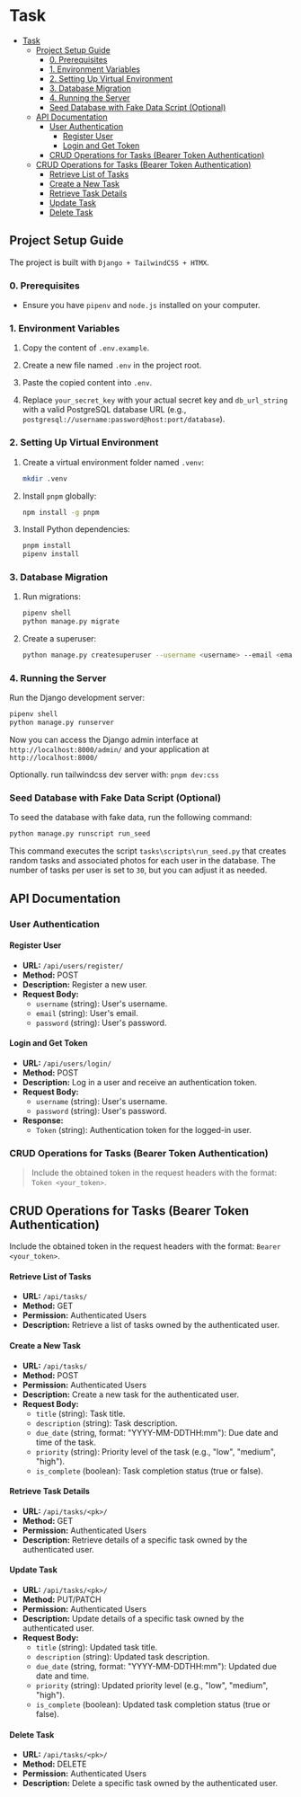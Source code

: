 # Task

- [Task](#task)
  - [Project Setup Guide](#project-setup-guide)
    - [0. Prerequisites](#0-prerequisites)
    - [1. Environment Variables](#1-environment-variables)
    - [2. Setting Up Virtual Environment](#2-setting-up-virtual-environment)
    - [3. Database Migration](#3-database-migration)
    - [4. Running the Server](#4-running-the-server)
    - [Seed Database with Fake Data Script (Optional)](#seed-database-with-fake-data-script-optional)
  - [API Documentation](#api-documentation)
    - [User Authentication](#user-authentication)
      - [Register User](#register-user)
      - [Login and Get Token](#login-and-get-token)
    - [CRUD Operations for Tasks (Bearer Token Authentication)](#crud-operations-for-tasks-bearer-token-authentication)
  - [CRUD Operations for Tasks (Bearer Token Authentication)](#crud-operations-for-tasks-bearer-token-authentication-1)
      - [Retrieve List of Tasks](#retrieve-list-of-tasks)
      - [Create a New Task](#create-a-new-task)
      - [Retrieve Task Details](#retrieve-task-details)
      - [Update Task](#update-task)
      - [Delete Task](#delete-task)

## Project Setup Guide

The project is built with `Django + TailwindCSS + HTMX`.

### 0. Prerequisites
- Ensure you have `pipenv` and `node.js` installed on your computer.

### 1. Environment Variables
1. Copy the content of `.env.example`.

2. Create a new file named `.env` in the project root.

3. Paste the copied content into `.env`.

4. Replace `your_secret_key` with your actual secret key and `db_url_string` with a valid PostgreSQL database URL (e.g., `postgresql://username:password@host:port/database`).

### 2. Setting Up Virtual Environment
1. Create a virtual environment folder named `.venv`:
    ```bash
    mkdir .venv
    ```

2. Install `pnpm` globally:
    ```bash
    npm install -g pnpm
    ```

3. Install Python dependencies:
    ```bash
    pnpm install
    pipenv install
    ```

### 3. Database Migration

1. Run migrations:
    ```bash
    pipenv shell
    python manage.py migrate
    ```

2. Create a superuser:
    ```bash
    python manage.py createsuperuser --username <username> --email <email>
    ```

### 4. Running the Server

Run the Django development server:
```bash
pipenv shell
python manage.py runserver
```

Now you can access the Django admin interface at `http://localhost:8000/admin/` and your application at `http://localhost:8000/`

Optionally. run tailwindcss dev server with: `pnpm dev:css`


### Seed Database with Fake Data Script (Optional)

To seed the database with fake data, run the following command:

```bash
python manage.py runscript run_seed
```

This command executes the script `tasks\scripts\run_seed.py`  that creates random tasks and associated photos for each user in the database. The number of tasks per user is set to `30`, but you can adjust it as needed.


## API Documentation

### User Authentication

#### Register User
- **URL:** `/api/users/register/`
- **Method:** POST
- **Description:** Register a new user.
- **Request Body:**
  - `username` (string): User's username.
  - `email` (string): User's email.
  - `password` (string): User's password.

#### Login and Get Token
- **URL:** `/api/users/login/`
- **Method:** POST
- **Description:** Log in a user and receive an authentication token.
- **Request Body:**
  - `username` (string): User's username.
  - `password` (string): User's password.
- **Response:**
  - `Token` (string): Authentication token for the logged-in user.

### CRUD Operations for Tasks (Bearer Token Authentication)

> Include the obtained token in the request headers with the format: `Token <your_token>`.

## CRUD Operations for Tasks (Bearer Token Authentication)

Include the obtained token in the request headers with the format: `Bearer <your_token>`.

#### Retrieve List of Tasks
- **URL:** `/api/tasks/`
- **Method:** GET
- **Permission:** Authenticated Users
- **Description:** Retrieve a list of tasks owned by the authenticated user.

#### Create a New Task
- **URL:** `/api/tasks/`
- **Method:** POST
- **Permission:** Authenticated Users
- **Description:** Create a new task for the authenticated user.
- **Request Body:**
  - `title` (string): Task title.
  - `description` (string): Task description.
  - `due_date` (string, format: "YYYY-MM-DDTHH:mm"): Due date and time of the task.
  - `priority` (string): Priority level of the task (e.g., "low", "medium", "high").
  - `is_complete` (boolean): Task completion status (true or false).

#### Retrieve Task Details
- **URL:** `/api/tasks/<pk>/`
- **Method:** GET
- **Permission:** Authenticated Users
- **Description:** Retrieve details of a specific task owned by the authenticated user.

#### Update Task
- **URL:** `/api/tasks/<pk>/`
- **Method:** PUT/PATCH
- **Permission:** Authenticated Users
- **Description:** Update details of a specific task owned by the authenticated user.
- **Request Body:**
  - `title` (string): Updated task title.
  - `description` (string): Updated task description.
  - `due_date` (string, format: "YYYY-MM-DDTHH:mm"): Updated due date and time.
  - `priority` (string): Updated priority level (e.g., "low", "medium", "high").
  - `is_complete` (boolean): Updated task completion status (true or false).

#### Delete Task
- **URL:** `/api/tasks/<pk>/`
- **Method:** DELETE
- **Permission:** Authenticated Users
- **Description:** Delete a specific task owned by the authenticated user.

